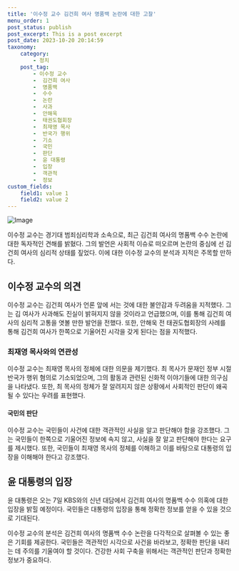 ```yaml
---
title: '이수정 교수 김건희 여사 명품백 논란에 대한 고찰'
menu_order: 1
post_status: publish
post_excerpt: This is a post excerpt
post_date: 2023-10-20 20:14:59
taxonomy:
    category:
        - 정치
    post_tag:
        - 이수정 교수
        -  김건희 여사
        -  명품백
        -  수수
        -  논란
        -  사과
        -  안해욱
        -  태권도협회장
        -  최재영 목사
        -  반국가 행위
        -  기소
        -  국민
        -  판단
        -  윤 대통령
        -  입장
        -  객관적
        -  정보
custom_fields:
    field1: value 1
    field2: value 2
---
```


![Image](https://imgnews.pstatic.net/image/656/2024/02/06/0000078988_001_20240206150903924.jpg?type=w647)


이수정 교수는 경기대 범죄심리학과 소속으로, 최근 김건희 여사의 명품백 수수 논란에 대한 독자적인 견해를 밝혔다. 그의 발언은 사회적 이슈로 떠오르며 논란의 중심에 선 김건희 여사의 심리적 상태를 짚었다. 이에 대한 이수정 교수의 분석과 지적은 주목할 만하다.

## 이수정 교수의 의견

이수정 교수는 김건희 여사가 언론 앞에 서는 것에 대한 불안감과 두려움을 지적했다. 그는 김 여사가 사과해도 진실이 밝혀지지 않을 것이라고 언급했으며, 이를 통해 김건희 여사의 심리적 고통을 엿볼 만한 발언을 전했다. 또한, 안해욱 전 태권도협회장의 사례를 통해 김건희 여사가 한쪽으로 기울어진 시각을 갖게 된다는 점을 지적했다.

### 최재영 목사와의 연관성

이수정 교수는 최재영 목사의 정체에 대한 의문을 제기했다. 최 목사가 문재인 정부 시절 반국가 행위 혐의로 기소되었으며, 그의 활동과 관련된 신화적 이야기들에 대한 의구심을 나타냈다. 또한, 최 목사의 정체가 잘 알려지지 않은 상황에서 사회적인 판단이 왜곡될 수 있다는 우려를 표현했다.

#### 국민의 판단

이수정 교수는 국민들이 사건에 대한 객관적인 사실을 알고 판단해야 함을 강조했다. 그는 국민들이 한쪽으로 기울어진 정보에 속지 않고, 사실을 잘 알고 판단해야 한다는 요구를 제시했다. 또한, 국민들이 최재영 목사의 정체를 이해하고 이를 바탕으로 대통령의 입장을 이해해야 한다고 강조했다.

## 윤 대통령의 입장

윤 대통령은 오는 7일 KBS와의 신년 대담에서 김건희 여사의 명품백 수수 의혹에 대한 입장을 밝힐 예정이다. 국민들은 대통령의 입장을 통해 정확한 정보를 얻을 수 있을 것으로 기대된다.

이수정 교수의 분석은 김건희 여사의 명품백 수수 논란을 다각적으로 살펴볼 수 있는 좋은 기회를 제공한다. 국민들은 객관적인 시각으로 사건을 바라보고, 정확한 판단을 내리는 데 주의를 기울여야 할 것이다. 건강한 사회 구축을 위해서는 객관적인 판단과 정확한 정보가 중요하다.
